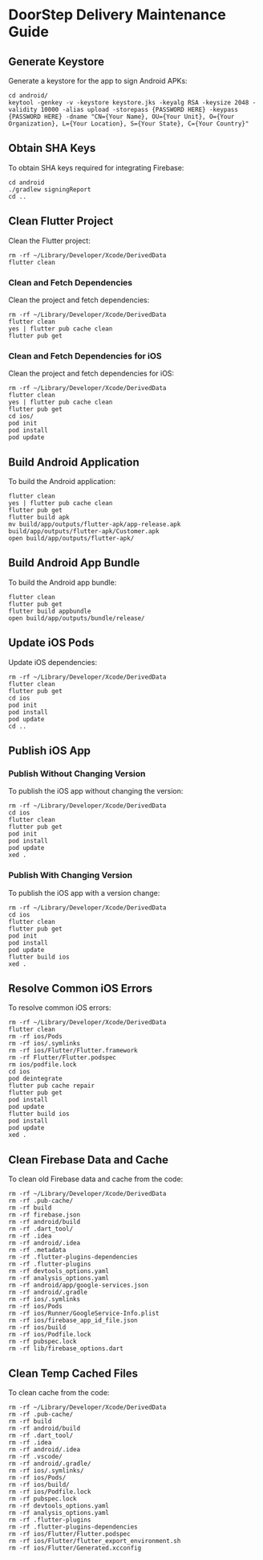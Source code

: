 # DoorStep Delivery Maintenance Guide

## Generate Keystore

Generate a keystore for the app to sign Android APKs:

```shell
cd android/
keytool -genkey -v -keystore keystore.jks -keyalg RSA -keysize 2048 -validity 10000 -alias upload -storepass {PASSWORD HERE} -keypass {PASSWORD HERE} -dname "CN={Your Name}, OU={Your Unit}, O={Your Organization}, L={Your Location}, S={Your State}, C={Your Country}" 
```

## Obtain SHA Keys

To obtain SHA keys required for integrating Firebase:

```shell
cd android
./gradlew signingReport
cd ..
```

## Clean Flutter Project

Clean the Flutter project:

```shell
rm -rf ~/Library/Developer/Xcode/DerivedData
flutter clean
```

### Clean and Fetch Dependencies

Clean the project and fetch dependencies:

```shell
rm -rf ~/Library/Developer/Xcode/DerivedData
flutter clean
yes | flutter pub cache clean
flutter pub get
```

### Clean and Fetch Dependencies for iOS

Clean the project and fetch dependencies for iOS:

```shell
rm -rf ~/Library/Developer/Xcode/DerivedData
flutter clean
yes | flutter pub cache clean
flutter pub get
cd ios/
pod init
pod install
pod update
```

## Build Android Application

To build the Android application:

```shell
flutter clean
yes | flutter pub cache clean
flutter pub get 
flutter build apk
mv build/app/outputs/flutter-apk/app-release.apk build/app/outputs/flutter-apk/Customer.apk
open build/app/outputs/flutter-apk/
```

## Build Android App Bundle

To build the Android app bundle:

```shell
flutter clean
flutter pub get
flutter build appbundle
open build/app/outputs/bundle/release/
```

## Update iOS Pods

Update iOS dependencies:

```shell
rm -rf ~/Library/Developer/Xcode/DerivedData
flutter clean
flutter pub get
cd ios
pod init
pod install
pod update
cd ..
```

## Publish iOS App

### Publish Without Changing Version

To publish the iOS app without changing the version:

```shell
rm -rf ~/Library/Developer/Xcode/DerivedData
cd ios
flutter clean
flutter pub get
pod init
pod install
pod update
xed .
```

### Publish With Changing Version

To publish the iOS app with a version change:

```shell
rm -rf ~/Library/Developer/Xcode/DerivedData
cd ios
flutter clean
flutter pub get
pod init
pod install
pod update
flutter build ios
xed .
```

## Resolve Common iOS Errors

To resolve common iOS errors:

```shell
rm -rf ~/Library/Developer/Xcode/DerivedData
flutter clean
rm -rf ios/Pods
rm -rf ios/.symlinks
rm -rf ios/Flutter/Flutter.framework
rm -rf Flutter/Flutter.podspec
rm ios/podfile.lock
cd ios 
pod deintegrate
flutter pub cache repair
flutter pub get 
pod install 
pod update 
flutter build ios
pod install 
pod update
xed .
```

## Clean Firebase Data and Cache

To clean old Firebase data and cache from the code:

```shell
rm -rf ~/Library/Developer/Xcode/DerivedData
rm -rf .pub-cache/
rm -rf build
rm -rf firebase.json
rm -rf android/build
rm -rf .dart_tool/
rm -rf .idea
rm -rf android/.idea
rm -rf .metadata
rm -rf .flutter-plugins-dependencies
rm -rf .flutter-plugins
rm -rf devtools_options.yaml
rm -rf analysis_options.yaml
rm -rf android/app/google-services.json
rm -rf android/.gradle
rm -rf ios/.symlinks
rm -rf ios/Pods
rm -rf ios/Runner/GoogleService-Info.plist
rm -rf ios/firebase_app_id_file.json
rm -rf ios/build
rm -rf ios/Podfile.lock
rm -rf pubspec.lock
rm -rf lib/firebase_options.dart
```

## Clean Temp Cached Files

To clean cache from the code:

```shell
rm -rf ~/Library/Developer/Xcode/DerivedData
rm -rf .pub-cache/
rm -rf build
rm -rf android/build
rm -rf .dart_tool/
rm -rf .idea
rm -rf android/.idea
rm -rf .vscode/
rm -rf android/.gradle/
rm -rf ios/.symlinks/
rm -rf ios/Pods/
rm -rf ios/build/
rm -rf ios/Podfile.lock
rm -rf pubspec.lock
rm -rf devtools_options.yaml
rm -rf analysis_options.yaml
rm -rf .flutter-plugins
rm -rf .flutter-plugins-dependencies
rm -rf ios/Flutter/Flutter.podspec
rm -rf ios/Flutter/flutter_export_environment.sh
rm -rf ios/Flutter/Generated.xcconfig
```